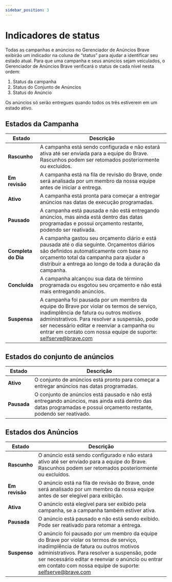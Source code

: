 ```yaml
---
sidebar_position: 3
---
```


# Indicadores de status

Todas as campanhas e anúncios no Gerenciador de Anúncios Brave exibirão um indicador na coluna de “status” para ajudar a identificar seu estado atual. Para que uma campanha e seus anúncios sejam veiculados, o Gerenciador de Anúncios Brave verificará o status de cada nível nesta ordem:

1. Status da campanha
2. Status do Conjunto de Anúncios
3. Status do Anúncio

Os anúncios só serão entregues quando todos os três estiverem em um estado ativo.

## Estados da Campanha

| **Estado**          | **Descrição**                                                                                                                                                                                                                                                                                                                                                      |
| ------------------- | ------------------------------------------------------------------------------------------------------------------------------------------------------------------------------------------------------------------------------------------------------------------------------------------------------------------------------------------------------------------ |
| **Rascunho**        | A campanha está sendo configurada e não estará ativa até ser enviada para a equipe do Brave. Rascunhos podem ser retomados posteriormente ou excluídos.                                                                                                                                                                            |
| **Em revisão**      | A campanha está na fila de revisão do Brave, onde será analisada por um membro da nossa equipe antes de iniciar a entrega.                                                                                                                                                                                                                         |
| **Ativo**           | A campanha está pronta para começar a entregar anúncios nas datas de execução programadas.                                                                                                                                                                                                                                                         |
| **Pausado**         | A campanha está pausada e não está entregando anúncios, mas ainda está dentro das datas programadas e possui orçamento restante, podendo ser reativada.                                                                                                                                                                                            |
| **Completa do Dia** | A campanha gastou seu orçamento diário e está pausada até o dia seguinte. Orçamentos diários são definidos automaticamente com base no orçamento total da campanha para ajudar a distribuir a entrega ao longo de toda a duração da campanha.                                                                                      |
| **Concluída**       | A campanha alcançou sua data de término programada ou esgotou seu orçamento e não está mais entregando anúncios.                                                                                                                                                                                                                                   |
| **Suspensa**        | A campanha foi pausada por um membro da equipe do Brave por violar os termos de serviço, inadimplência de fatura ou outros motivos administrativos. Para resolver a suspensão, pode ser necessário editar e reenviar a campanha ou entrar em contato com nossa equipe de suporte: selfserve@brave.com |

## Estados do conjunto de anúncios

| **Estado**  | **Descrição**                                                                                                                                                                       |
| ----------- | ----------------------------------------------------------------------------------------------------------------------------------------------------------------------------------- |
| **Ativo**   | O conjunto de anúncios está pronto para começar a entregar anúncios nas datas programadas.                                                                          |
| **Pausada** | O conjunto de anúncios está pausado e não está entregando anúncios, mas ainda está dentro das datas programadas e possui orçamento restante, podendo ser reativado. |

## Estados dos Anúncios

| **Estado**     | **Descrição**                                                                                                                                                                                                                                                                                                                                                    |
| -------------- | ---------------------------------------------------------------------------------------------------------------------------------------------------------------------------------------------------------------------------------------------------------------------------------------------------------------------------------------------------------------- |
| **Rascunho**   | O anúncio está sendo configurado e não estará ativo até ser enviado para a equipe do Brave. Rascunhos podem ser retomados posteriormente ou excluídos.                                                                                                                                                                           |
| **Em revisão** | O anúncio está na fila de revisão do Brave, onde será analisado por um membro da nossa equipe antes de ser elegível para exibição.                                                                                                                                                                                                               |
| **Ativa**      | O anúncio está elegível para ser exibido pela campanha, se a campanha também estiver ativa.                                                                                                                                                                                                                                                      |
| **Pausada**    | O anúncio está pausado e não está sendo exibido. Pode ser reativado para retomar a entrega.                                                                                                                                                                                                                                      |
| **Suspenso**   | O anúncio foi pausado por um membro da equipe do Brave por violar os termos de serviço, inadimplência de fatura ou outros motivos administrativos. Para resolver a suspensão, pode ser necessário editar e reenviar o anúncio ou entrar em contato com nossa equipe de suporte: selfserve@brave.com |
